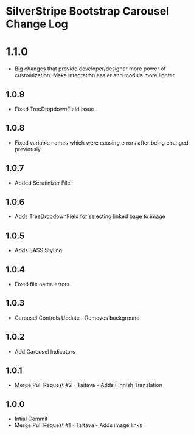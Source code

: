 # SilverStripe Bootstrap Carousel Change Log

# 1.1.0
* Big changes that provide developer/designer more power of customization. Make integration easier and module more lighter

## 1.0.9
* Fixed TreeDropdownField issue

## 1.0.8
* Fixed variable names which were causing errors after being changed previously

## 1.0.7
* Added Scrutinizer File

## 1.0.6
* Adds TreeDropdownField for selecting linked page to image

## 1.0.5
* Adds SASS Styling

## 1.0.4
* Fixed file name errors

## 1.0.3
* Carousel Controls Update - Removes background

## 1.0.2
* Add Carousel Indicators

## 1.0.1
* Merge Pull Request #2 - Taitava - Adds Finnish Translation

## 1.0.0
* Intial Commit
* Merge Pull Request #1 - Taitava - Adds image links
